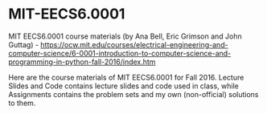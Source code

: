 # MIT-EECS6.0001
MIT EECS6.0001 course materials (by Ana Bell, Eric Grimson and John Guttag) - https://ocw.mit.edu/courses/electrical-engineering-and-computer-science/6-0001-introduction-to-computer-science-and-programming-in-python-fall-2016/index.htm

Here are the course materials of MIT EECS6.0001 for Fall 2016. Lecture Slides and Code contains lecture slides and code used in class, while Assignments contains the problem sets and my own (non-official) solutions to them.
